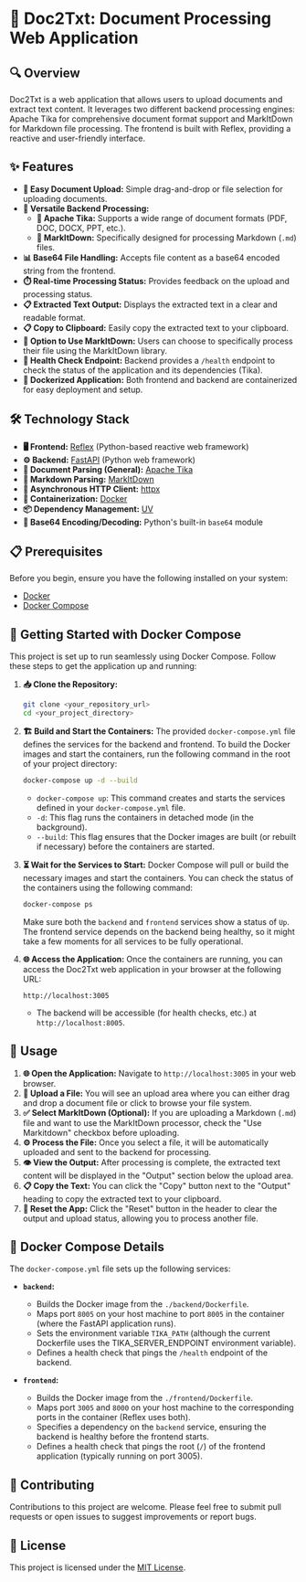 # 📄 Doc2Txt: Document Processing Web Application

## 🔍 Overview

Doc2Txt is a web application that allows users to upload documents and extract text content. It leverages two different backend processing engines: Apache Tika for comprehensive document format support and MarkItDown for Markdown file processing. The frontend is built with Reflex, providing a reactive and user-friendly interface.

## ✨ Features

- **📁 Easy Document Upload:** Simple drag-and-drop or file selection for uploading documents.
- **🔄 Versatile Backend Processing:**
  - **🔧 Apache Tika:** Supports a wide range of document formats (PDF, DOC, DOCX, PPT, etc.).
  - **📝 MarkItDown:** Specifically designed for processing Markdown (`.md`) files.
- **📊 Base64 File Handling:** Accepts file content as a base64 encoded string from the frontend.
- **⏱️ Real-time Processing Status:** Provides feedback on the upload and processing status.
- **📋 Extracted Text Output:** Displays the extracted text in a clear and readable format.
- **📋 Copy to Clipboard:** Easily copy the extracted text to your clipboard.
- **🔘 Option to Use MarkItDown:** Users can choose to specifically process their file using the MarkItDown library.
- **💓 Health Check Endpoint:** Backend provides a `/health` endpoint to check the status of the application and its dependencies (Tika).
- **🐳 Dockerized Application:** Both frontend and backend are containerized for easy deployment and setup.

## 🛠️ Technology Stack

- **🖥️ Frontend:** [Reflex](https://reflex.dev/) (Python-based reactive web framework)
- **⚙️ Backend:** [FastAPI](https://fastapi.tiangolo.com/) (Python web framework)
- **📑 Document Parsing (General):** [Apache Tika](https://tika.apache.org/)
- **📝 Markdown Parsing:** [MarkItDown](https://github.com/bartdag/markitdown)
- **🔄 Asynchronous HTTP Client:** [httpx](https://www.python-httpx.org/)
- **🐳 Containerization:** [Docker](https://www.docker.com/)
- **📦 Dependency Management:** [UV](https://pypi.org/project/uv/)
- **🔐 Base64 Encoding/Decoding:** Python's built-in `base64` module

## 📋 Prerequisites

Before you begin, ensure you have the following installed on your system:

- [Docker](https://www.docker.com/get-started/)
- [Docker Compose](https://docs.docker.com/compose/install/)

## 🚀 Getting Started with Docker Compose

This project is set up to run seamlessly using Docker Compose. Follow these steps to get the application up and running:

1. **📥 Clone the Repository:**

   ```bash
   git clone <your_repository_url>
   cd <your_project_directory>
   ```

2. **🏗️ Build and Start the Containers:**
   The provided `docker-compose.yml` file defines the services for the backend and frontend. To build the Docker images and start the containers, run the following command in the root of your project directory:

   ```bash
   docker-compose up -d --build
   ```

   - `docker-compose up`: This command creates and starts the services defined in your `docker-compose.yml` file.
   - `-d`: This flag runs the containers in detached mode (in the background).
   - `--build`: This flag ensures that the Docker images are built (or rebuilt if necessary) before the containers are started.

3. **⏳ Wait for the Services to Start:**
   Docker Compose will pull or build the necessary images and start the containers. You can check the status of the containers using the following command:

   ```bash
   docker-compose ps
   ```

   Make sure both the `backend` and `frontend` services show a status of `Up`. The frontend service depends on the backend being healthy, so it might take a few moments for all services to be fully operational.

4. **🌐 Access the Application:**
   Once the containers are running, you can access the Doc2Txt web application in your browser at the following URL:

   ```
   http://localhost:3005
   ```

   - The backend will be accessible (for health checks, etc.) at `http://localhost:8005`.

## 📝 Usage

1. **🌐 Open the Application:** Navigate to `http://localhost:3005` in your web browser.
2. **📁 Upload a File:** You will see an upload area where you can either drag and drop a document file or click to browse your file system.
3. **✅ Select MarkItDown (Optional):** If you are uploading a Markdown (`.md`) file and want to use the MarkItDown processor, check the "Use Markitdown" checkbox before uploading.
4. **⚙️ Process the File:** Once you select a file, it will be automatically uploaded and sent to the backend for processing.
5. **👁️ View the Output:** After processing is complete, the extracted text content will be displayed in the "Output" section below the upload area.
6. **📋 Copy the Text:** You can click the "Copy" button next to the "Output" heading to copy the extracted text to your clipboard.
7. **🔄 Reset the App:** Click the "Reset" button in the header to clear the output and upload status, allowing you to process another file.

## 🐳 Docker Compose Details

The `docker-compose.yml` file sets up the following services:

- **`backend`:**
  - Builds the Docker image from the `./backend/Dockerfile`.
  - Maps port `8005` on your host machine to port `8005` in the container (where the FastAPI application runs).
  - Sets the environment variable `TIKA_PATH` (although the current Dockerfile uses the TIKA_SERVER_ENDPOINT environment variable).
  - Defines a health check that pings the `/health` endpoint of the backend.

- **`frontend`:**
  - Builds the Docker image from the `./frontend/Dockerfile`.
  - Maps port `3005` and `8000` on your host machine to the corresponding ports in the container (Reflex uses both).
  - Specifies a dependency on the `backend` service, ensuring the backend is healthy before the frontend starts.
  - Defines a health check that pings the root (`/`) of the frontend application (typically running on port 3005).

## 👥 Contributing

Contributions to this project are welcome. Please feel free to submit pull requests or open issues to suggest improvements or report bugs.

## 📜 License

This project is licensed under the [MIT License](LICENSE).
